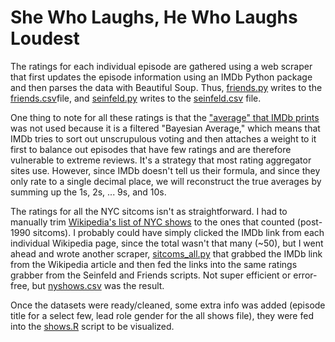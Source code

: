 # She Who Laughs, He Who Laughs Loudest

The ratings for each individual episode are gathered using a web scraper that first updates the episode information using an IMDb Python package and then parses the data with Beautiful Soup. Thus, [friends.py](https://github.com/PerplexCity/SheLaughs_HeLaughs/blob/master/friends.py) writes to the [friends.csv](https://github.com/PerplexCity/SheLaughs_HeLaughs/blob/master/friends.csv)file, and [seinfeld.py](https://github.com/PerplexCity/SheLaughs_HeLaughs/blob/master/seinfeld.py) writes to the [seinfeld.csv](https://github.com/PerplexCity/SheLaughs_HeLaughs/blob/master/seinfeld.csv) file. 

One thing to note for all these ratings is that the ["average" that IMDb prints](http://www.imdb.com/help/show_leaf?ratingsexplanation) was not used because it is a filtered "Bayesian Average," which means that IMDb tries to sort out unscrupulous voting and then attaches a weight to it first to balance out episodes that have few ratings and are therefore vulnerable to extreme reviews. It's a strategy that most rating aggregator sites use. However, since IMDb doesn't tell us their formula, and since they only rate to a single decimal place, we will reconstruct the true averages by summing up the 1s, 2s, ... 9s, and 10s. 

The ratings for all the NYC sitcoms isn't as straightforward. I had to manually trim [Wikipedia's list of NYC shows](https://en.wikipedia.org/wiki/List_of_television_shows_set_in_New_York_City) to the ones that counted (post-1990 sitcoms). I probably could have simply clicked the IMDb link from each individual Wikipedia page, since the total wasn't that many (~50), but I went ahead and wrote another scraper, [sitcoms_all.py](https://github.com/PerplexCity/SheLaughs_HeLaughs/blob/master/sitcoms_all.py) that grabbed the IMDb link from the Wikipedia article and then fed the links into the same ratings grabber from the Seinfeld and Friends scripts. Not super efficient or error-free, but [nyshows.csv](https://github.com/PerplexCity/SheLaughs_HeLaughs/blob/master/nyshows.csv) was the result.

Once the datasets were ready/cleaned, some extra info was added (episode title for a select few, lead role gender for the all shows file), they were fed into the [shows.R](https://github.com/PerplexCity/SheLaughs_HeLaughs/blob/master/shows.R) script to be visualized.

